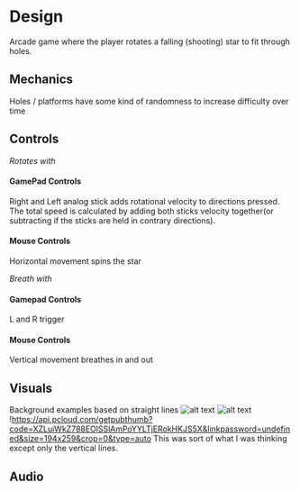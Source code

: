 # Design

Arcade game where the player rotates a falling (shooting) star to fit through holes.

## Mechanics

Holes / platforms have some kind of randomness to increase difficulty over time

## Controls

*Rotates with*

#### GamePad Controls

Right and Left analog stick adds rotational velocity to directions pressed. The total speed is calculated by adding both sticks velocity together(or subtracting if the sticks are held in contrary directions).

#### Mouse Controls

Horizontal movement spins the star

*Breath with*

#### Gamepad Controls

L and R trigger

#### Mouse Controls

Vertical movement breathes in and out

## Visuals
Background examples based on straight lines
![alt text](https://api.pcloud.com/getpubthumb?code=XZIjiWkZ1qWhKTld4vfUEWC5R31UOYSrsAE7&linkpassword=undefined&size=1023x474&crop=0&type=auto " ")
![alt text](https://api.pcloud.com/getpubthumb?code=XZXuiWkZgdKiGhj9Nh08WHyCqqAWNfi4M98V&linkpassword=undefined&size=322x156&crop=0&type=auto " ")
!https://api.pcloud.com/getpubthumb?code=XZLuiWkZ788EOlSSlAmPoYYLTjERokHKJS5X&linkpassword=undefined&size=194x259&crop=0&type=auto
This was sort of what I was thinking except only the vertical lines.
## Audio
